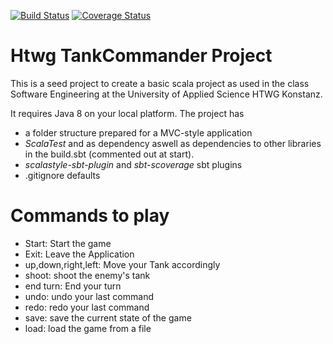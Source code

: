 [![Build Status](https://travis-ci.com/RoWe90/tank-commander-software-architecture.svg?branch=master)](https://travis-ci.org/travis-ci/travis-web)
[![Coverage Status](https://coveralls.io/repos/github/RoWe90/TankCommander/badge.svg?branch=master)](https://coveralls.io/github/RoWe90/TankCommander?branch=master)

# Htwg TankCommander Project 
This is a seed project to create a basic scala project as used in the
class Software Engineering at the University of Applied Science HTWG Konstanz.

It requires Java 8 on your local platform.
The project has
* a folder structure prepared for a MVC-style application
* *ScalaTest* and as dependency aswell as dependencies to other libraries in the build.sbt (commented out at start).
* *scalastyle-sbt-plugin* and *sbt-scoverage* sbt plugins
* .gitignore defaults

# Commands to play
* Start: Start the game
* Exit: Leave the Application
* up,down,right,left: Move your Tank accordingly
* shoot: shoot the enemy's tank
* end turn: End your turn
* undo: undo your last command
* redo: redo your last command
* save: save the current state of the game
* load: load the game from a file

